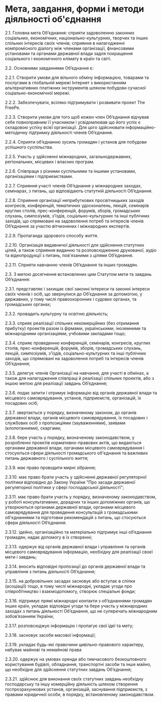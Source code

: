 # Мета, завдання, форми і методи діяльності об'єднання


2.1. Головна мета Об’єднання: сприяти задоволенню законних соціальних, економічних, національно-культурних, творчих та інших спільних інтересів своїх членів; сприяння в налагодженні компромісного діалогу між членами організації, фінансовими установами та органами державної влади задля покращення соціального і економічного клімату в країн та світі. 

2.2. Основними завданнями Об’єднання є:


2.2.1. Створити умови для вільного обміну інформацією, товарами та послугами в глобальній мережі Інтернет з використанням альтернативних платіжних інструментів шляхом побудови сучасної соціально-економічної мережі.

2.2.2. Забезпечувати, всіляко підтримувати і розвивати проект The FreePe.

 2.2.3. Створити умови для того щоб кожен член Об’єднання відчував себе повноправним її учасником і усвідомлював що його успіх є складовою успіху всієї організації. Для цого здійснювати інформаційно-методичну підтримку діяльності членів Об’єднання. 

2.2.4. Сприяти об’єднанню зусиль громадян і установ для побудови успішного суспільства.

2.2.5. Участь у здійсненні міжнародних, загальнодержавних, регіональних, місцевих і власних програм.


2.2.6. Співпраця з різними суспільними та іншими установами, організаціями і підприємствами.

2.2.7. Сприяння участі членів Об’єднання у міжнародних заходах, семінарах, з питань, що відповідають статутній діяльності Об’єднання.

2.2.8. Сприяння організації неприбуткових просвітницьких заходів конгресів, конференцій, тематичних удосконалень, лекцій, семінарів круглих столів, прес-конференцій, форумів, зборів, громадських слухань, симпозіумів, з'їздів, соціально-культурних та інші публічних заходів, що спрямовані на задоволення потреб та інтересів членів Об’єднання за участю вітчизняних і міжнародних експертів.

2.2.9. Пропаганда здорового способу життя.

2.2.10. Організація видавничої діяльності для здійснення статутних цілей, а також сприяння виданню та розповсюдженню друкованої, аудіо та відеопродукції з питань, пов'язаними з цілями Об’єднання.

2.2.11. Сприяти навчанню членів Об’єднання та інших громадян.

2.3. З метою досягнення встановлених цим Статутом мети та завдань Об’єднання:

2.3.1. представляє і захищає свої законні інтереси та законні інтереси своїх членів і осіб, що звернулися до Об’єднання за допомогою,  у державних, у тому числі правоохоронних і судових органах,  та громадських органах;

2.3.2. провадить культурну та освітню діяльність;

2.3.3. сприяє реалізації спільних некомерційних (без отримання прибутку) проектів разом із фірмами, українськими, іноземними та міжнародними організаціями, учбовими закладами тощо;

2.3.4. сприяє проведенню конференцій, семінарів, конгресів, круглих столів, прес-конференцій, форумів, зборів, громадських слухань, лекцій, симпозіумів, з'їздів, соціально-культурних та інші публічних заходів, що спрямовані на задоволення потреб та інтересів членів Об’єднання;

2.3.5. делегує членів Організації на навчання, для участі в обмінах, а також для налагодження співпраці й реалізації спільних проектів, або з іншою метою для реалізації завдань Об’єднання;

2.3.6. подає запити і отримує інформацію від органів державної влади та місцевого самоврядування, установ, підприємств, організацій, їх посадових осіб;

2.3.7. звертається у порядку, визначеному законом, до органів державної влади, органів місцевого самоврядування, їх посадових і службових осіб з пропозиціями (зауваженнями), заявами (клопотаннями), скаргами;


2.3.8. бере участь у порядку, визначеному законодавством, у розробленні проектів нормативно-правових актів, що видаються органами державної влади, органами місцевого самоврядування і стосуються сфери діяльності громадського об'єднання та важливих питань державного і суспільного життя;

2.3.9. має право проводити мирні зібрання;

2.3.10. має право брати участь у здійсненні державної регуляторної політики відповідно до Закону України "Про засади державної регуляторної політики у сфері господарської діяльності";

2.3.11. має право брати участь у порядку, визначеному законодавством, у роботі консультативних, дорадчих та інших допоміжних органів, що утворюються органами державної влади, органами місцевого самоврядування для проведення консультацій з громадськими об'єднаннями та підготовки рекомендацій з питань, що стосуються сфери діяльності Об’єднання.

2.3.12. ідейно, організаційно та матеріально підтримує інші об’єднання громадян, надає допомогу в їх створенні;

2.3.13. одержує від органів державної влади і управління та органів місцевого самоврядування інформацію, необхідну для реалізації своєї мети і завдань;

2.3.14. вносить відповідні пропозиції до органів державної влади та управління з питань діяльності Об’єднання;

2.3.15. на добровільних засадах засновує або вступає в спілки (асоціації) тощо, в тому числі міжнародні, укладає угоди про співробітництво і взаємодопомогу, створює спеціальні фонди;

2.3.16. підтримує прямі міжнародні контакти з об’єднаннями громадян інших країн, укладає відповідні угоди та бере участь у міжнародних заходах з питань діяльності Об’єднання, що не суперечать міжнародним зобов’язанням України;


2.3.17. розповсюджує інформацію і пропагує свої ідеї та мету;


2.3.18. засновує засоби масової інформації;


2.3.19. укладає будь-які правочини цивільно-правового характеру, набуває майнові та немайнові права


2.3.20. одержує на умовах оренди або тимчасового безкоштовного користування будівлі, обладнання, транспортні засоби та інше майно, що необхідне для здійснення статутних завдань Об’єднання;


2.3.21. здійснює для виконання своїх статутних завдань необхідну господарську та іншу комерційну діяльність шляхом створення госпрозрахункових установ, організацій, заснування підприємств, з правами юридичної особи, в порядку, встановленому законодавством.
